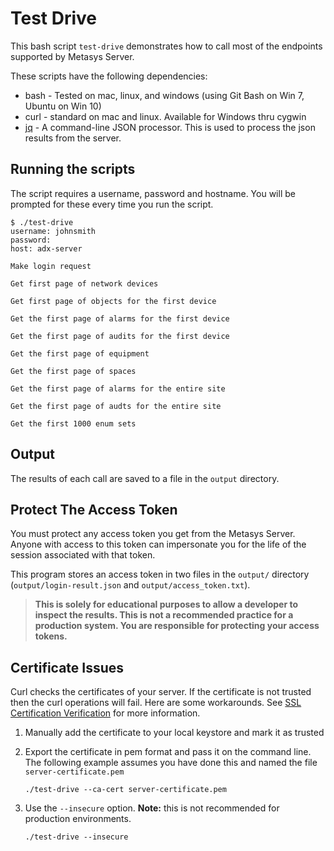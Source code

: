 # Test Drive

This bash script `test-drive` demonstrates how to call most of the endpoints supported by Metasys Server.

These scripts have the following dependencies:

* bash - Tested on mac, linux, and windows (using Git Bash on Win 7, Ubuntu on Win 10)
* curl - standard on mac and linux. Available for Windows thru cygwin
* [jq](https://stedolan.github.io/jq/download/) - A command-line JSON processor.
  This is used to process the json results from the server.

## Running the scripts

The script requires a username, password and hostname.
You will be prompted for these every time you run the script.

```shell
$ ./test-drive
username: johnsmith
password:
host: adx-server

Make login request

Get first page of network devices

Get first page of objects for the first device

Get the first page of alarms for the first device

Get the first page of audits for the first device

Get the first page of equipment

Get the first page of spaces

Get the first page of alarms for the entire site

Get the first page of audts for the entire site

Get the first 1000 enum sets
```

## Output

The results of each call are saved to a file in the `output` directory.

## Protect The Access Token

You must protect any access token you get from the Metasys Server. Anyone with access to this token
can impersonate you for the life of the session associated with that token.

This program stores an access token in two files in the `output/` directory (`output/login-result.json` and `output/access_token.txt`).

> **This is solely for
educational purposes to allow a developer to inspect the results. This is not a recommended practice for a production system. You are responsible for protecting your access tokens.**

## Certificate Issues

Curl checks the certificates of your server. If the certificate is not trusted then the curl operations will fail. Here are some workarounds. See [SSL Certification Verification](https://curl.haxx.se/docs/sslcerts.html) for more information.

1. Manually add the certificate to your local keystore and mark it as trusted
2. Export the certificate in pem format and pass it on the command line. The following example assumes you have done this and named the file `server-certificate.pem`

    ```shell
    ./test-drive --ca-cert server-certificate.pem
    ```
3. Use the `--insecure` option. **Note:** this is not recommended for production environments.

    ```shell
    ./test-drive --insecure
    ```